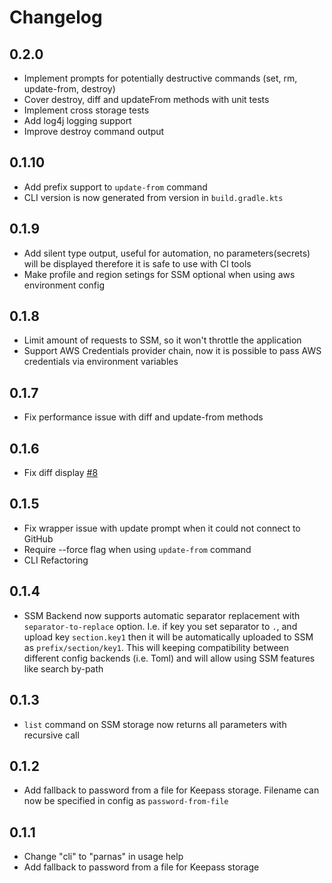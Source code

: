 # Changelog

## 0.2.0
* Implement prompts for potentially destructive commands (set, rm, update-from, destroy)
* Cover destroy, diff and updateFrom methods with unit tests
* Implement cross storage tests
* Add log4j logging support
* Improve destroy command output

## 0.1.10
* Add prefix support to `update-from` command
* CLI version is now generated from version in `build.gradle.kts`

## 0.1.9
* Add silent type output, useful for automation, no parameters(secrets) will be displayed therefore it is safe to use with CI tools
* Make profile and region setings for SSM optional when using aws environment config

## 0.1.8
* Limit amount of requests to SSM, so it won't throttle the application
* Support AWS Credentials provider chain, now it is possible to pass AWS credentials via environment variables

## 0.1.7
* Fix performance issue with diff and update-from methods

## 0.1.6
* Fix diff display [#8](https://github.com/sndl/parnas/issues/8)

## 0.1.5
* Fix wrapper issue with update prompt when it could not connect to GitHub
* Require --force flag when using `update-from` command
* CLI Refactoring

## 0.1.4

* SSM Backend now supports automatic separator replacement with `separator-to-replace` option.
I.e. if key you set separator to `.`, and upload key `section.key1` then it will be automatically uploaded to SSM as `prefix/section/key1`.
This will keeping compatibility between different config backends (i.e. Toml) and will allow using SSM features like search by-path

## 0.1.3

* `list` command on SSM storage now returns all parameters with recursive call

## 0.1.2

* Add fallback to password from a file for Keepass storage. Filename can now be specified in config as `password-from-file`

## 0.1.1

* Change "cli" to "parnas" in usage help
* Add fallback to password from a file for Keepass storage
